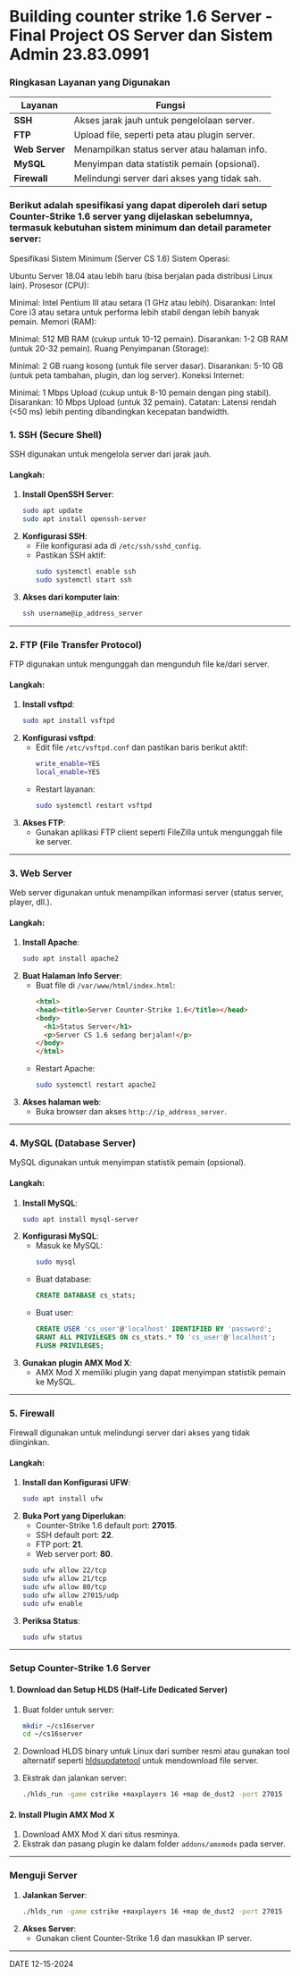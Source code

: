 # Building counter strike 1.6 Server - Final Project OS Server dan Sistem Admin 23.83.0991

### **Ringkasan Layanan yang Digunakan**
| **Layanan**   | **Fungsi**                                         |
|---------------|---------------------------------------------------|
| **SSH**       | Akses jarak jauh untuk pengelolaan server.         |
| **FTP**       | Upload file, seperti peta atau plugin server.      |
| **Web Server**| Menampilkan status server atau halaman info.       |
| **MySQL**     | Menyimpan data statistik pemain (opsional).        |
| **Firewall**  | Melindungi server dari akses yang tidak sah.       |


### Berikut adalah spesifikasi yang dapat diperoleh dari setup Counter-Strike 1.6 server yang dijelaskan sebelumnya, termasuk kebutuhan sistem minimum dan detail parameter server:

Spesifikasi Sistem Minimum (Server CS 1.6)
Sistem Operasi:

Ubuntu Server 18.04 atau lebih baru (bisa berjalan pada distribusi Linux lain).
Prosesor (CPU):

Minimal: Intel Pentium III atau setara (1 GHz atau lebih).
Disarankan: Intel Core i3 atau setara untuk performa lebih stabil dengan lebih banyak pemain.
Memori (RAM):

Minimal: 512 MB RAM (cukup untuk 10-12 pemain).
Disarankan: 1-2 GB RAM (untuk 20-32 pemain).
Ruang Penyimpanan (Storage):

Minimal: 2 GB ruang kosong (untuk file server dasar).
Disarankan: 5-10 GB (untuk peta tambahan, plugin, dan log server).
Koneksi Internet:

Minimal: 1 Mbps Upload (cukup untuk 8-10 pemain dengan ping stabil).
Disarankan: 10 Mbps Upload (untuk 32 pemain).
Catatan: Latensi rendah (<50 ms) lebih penting dibandingkan kecepatan bandwidth.

### **1. SSH (Secure Shell)**
SSH digunakan untuk mengelola server dari jarak jauh.

#### Langkah:
1. **Install OpenSSH Server**:
   ```bash
   sudo apt update
   sudo apt install openssh-server
   ```
2. **Konfigurasi SSH**:
   - File konfigurasi ada di `/etc/ssh/sshd_config`.
   - Pastikan SSH aktif:
     ```bash
     sudo systemctl enable ssh
     sudo systemctl start ssh
     ```
3. **Akses dari komputer lain**:
   ```bash
   ssh username@ip_address_server
   ```

---

### **2. FTP (File Transfer Protocol)**
FTP digunakan untuk mengunggah dan mengunduh file ke/dari server.

#### Langkah:
1. **Install vsftpd**:
   ```bash
   sudo apt install vsftpd
   ```
2. **Konfigurasi vsftpd**:
   - Edit file `/etc/vsftpd.conf` dan pastikan baris berikut aktif:
     ```bash
     write_enable=YES
     local_enable=YES
     ```
   - Restart layanan:
     ```bash
     sudo systemctl restart vsftpd
     ```
3. **Akses FTP**:
   - Gunakan aplikasi FTP client seperti FileZilla untuk mengunggah file ke server.

---

### **3. Web Server**
Web server digunakan untuk menampilkan informasi server (status server, player, dll.).

#### Langkah:
1. **Install Apache**:
   ```bash
   sudo apt install apache2
   ```
2. **Buat Halaman Info Server**:
   - Buat file di `/var/www/html/index.html`:
     ```html
     <html>
     <head><title>Server Counter-Strike 1.6</title></head>
     <body>
       <h1>Status Server</h1>
       <p>Server CS 1.6 sedang berjalan!</p>
     </body>
     </html>
     ```
   - Restart Apache:
     ```bash
     sudo systemctl restart apache2
     ```
3. **Akses halaman web**:
   - Buka browser dan akses `http://ip_address_server`.

---

### **4. MySQL (Database Server)**
MySQL digunakan untuk menyimpan statistik pemain (opsional).

#### Langkah:
1. **Install MySQL**:
   ```bash
   sudo apt install mysql-server
   ```
2. **Konfigurasi MySQL**:
   - Masuk ke MySQL:
     ```bash
     sudo mysql
     ```
   - Buat database:
     ```sql
     CREATE DATABASE cs_stats;
     ```
   - Buat user:
     ```sql
     CREATE USER 'cs_user'@'localhost' IDENTIFIED BY 'password';
     GRANT ALL PRIVILEGES ON cs_stats.* TO 'cs_user'@'localhost';
     FLUSH PRIVILEGES;
     ```
3. **Gunakan plugin AMX Mod X**:
   - AMX Mod X memiliki plugin yang dapat menyimpan statistik pemain ke MySQL.

---

### **5. Firewall**
Firewall digunakan untuk melindungi server dari akses yang tidak diinginkan.

#### Langkah:
1. **Install dan Konfigurasi UFW**:
   ```bash
   sudo apt install ufw
   ```
2. **Buka Port yang Diperlukan**:
   - Counter-Strike 1.6 default port: **27015**.
   - SSH default port: **22**.
   - FTP port: **21**.
   - Web server port: **80**.
   ```bash
   sudo ufw allow 22/tcp
   sudo ufw allow 21/tcp
   sudo ufw allow 80/tcp
   sudo ufw allow 27015/udp
   sudo ufw enable
   ```
3. **Periksa Status**:
   ```bash
   sudo ufw status
   ```

---

### **Setup Counter-Strike 1.6 Server**

#### 1. Download dan Setup HLDS (Half-Life Dedicated Server)
1. Buat folder untuk server:
   ```bash
   mkdir ~/cs16server
   cd ~/cs16server
   ```
2. Download HLDS binary untuk Linux dari sumber resmi atau gunakan tool alternatif seperti [hldsupdatetool](https://github.com/dgibbs64/linuxgsm) untuk mendownload file server.

3. Ekstrak dan jalankan server:
   ```bash
   ./hlds_run -game cstrike +maxplayers 16 +map de_dust2 -port 27015
   ```

#### 2. Install Plugin AMX Mod X
1. Download AMX Mod X dari situs resminya.
2. Ekstrak dan pasang plugin ke dalam folder `addons/amxmodx` pada server.

---

### **Menguji Server**
1. **Jalankan Server**:
   ```bash
   ./hlds_run -game cstrike +maxplayers 16 +map de_dust2 -port 27015
   ```
2. **Akses Server**:
   - Gunakan client Counter-Strike 1.6 dan masukkan IP server.

---

DATE 12-15-2024
